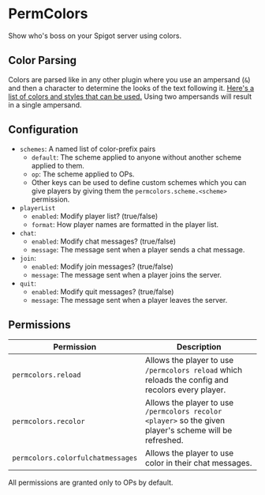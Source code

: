 # PermColors

Show who's boss on your Spigot server using colors.

## Color Parsing

Colors are parsed like in any other plugin where you use an ampersand (`&`) and then a character to determine the looks of the text following it. [Here's a list of colors and styles that can be used.](https://wiki.vg/Chat#Colors)
Using two ampersands will result in a single ampersand.

## Configuration

- `schemes`: A named list of color-prefix pairs
  - `default`: The scheme applied to anyone without another scheme applied to them.
  - `op`: The scheme applied to OPs.
  - Other keys can be used to define custom schemes which you can give players by giving them the `permcolors.scheme.<scheme>` permission.
- `playerList`
  - `enabled`: Modify player list? (true/false)
  - `format`: How player names are formatted in the player list.
- `chat`:
  - `enabled`: Modify chat messages? (true/false)
  - `message`: The message sent when a player sends a chat message.
- `join`:
  - `enabled`: Modify join messages? (true/false)
  - `message`: The message sent when a player joins the server.
- `quit`:
  - `enabled`: Modify quit messages? (true/false)
  - `message`: The message sent when a player leaves the server.

## Permissions

Permission | Description
-----------|------------
`permcolors.reload` | Allows the player to use `/permcolors reload` which reloads the config and recolors every player.
`permcolors.recolor` | Allows the player to use `/permcolors recolor <player>` so the given player's scheme will be refreshed.
`permcolors.colorfulchatmessages` | Allows the player to use color in their chat messages.

All permissions are granted only to OPs by default.
